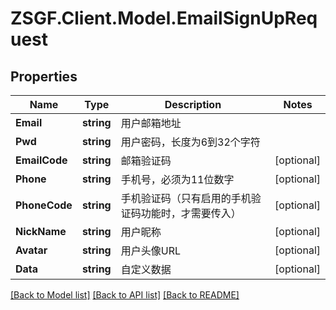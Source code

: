 # ZSGF.Client.Model.EmailSignUpRequest

## Properties

Name | Type | Description | Notes
------------ | ------------- | ------------- | -------------
**Email** | **string** | 用户邮箱地址 | 
**Pwd** | **string** | 用户密码，长度为6到32个字符 | 
**EmailCode** | **string** | 邮箱验证码 | [optional] 
**Phone** | **string** | 手机号，必须为11位数字 | [optional] 
**PhoneCode** | **string** | 手机验证码（只有启用的手机验证码功能时，才需要传入） | [optional] 
**NickName** | **string** | 用户昵称 | [optional] 
**Avatar** | **string** | 用户头像URL | [optional] 
**Data** | **string** | 自定义数据 | [optional] 

[[Back to Model list]](../../README.md#documentation-for-models) [[Back to API list]](../../README.md#documentation-for-api-endpoints) [[Back to README]](../../README.md)


